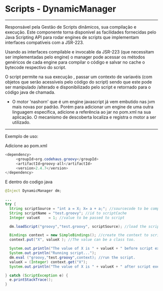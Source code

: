 # Scripts - DynamicManager

---

Responsável pela Gestão de Scripts dinâmicos, sua compilação e execução. Este  componente  torna disponivel as facilidades fornecidas pelo Java Scripting API para rodar engines de scripts que implementam interfaces compatíveis com a JSR-223.

Usando as  interfaces compilable e invocable da ​​JSR-223 \(que necessitam ser implementadas pelo engine\) o manager pode acessar os métodos genéricos de cada engine para compilar o código e salvar no cache o bytecode respectivo do script.

O script permite na sua execução ,  passar um contexto de variavéis \(com objetos que serão acessíveis pelo  código do script\) sendo que este pode ser manipulado /alterado e disponibilizado pelo script e retornado para o código java de chamada.

* O motor 'nashorn' que é um engine javascript já vem embutido nas jvm mais novas por padrão. Porém para adicionar um engine de uma outra linguagem específica, adicione a referência ao jar no pom.xml na sua aplicação. O mecanismo de descoberta localiza e registra o motor a ser utilizado.

---

Exemplo de uso:

Adicione ao pom.xml

```java
<dependency>
     <groupId>org.codehaus.groovy</groupId>
     <artifactId>groovy-all</artifactId>
     <version>2.4.7</version>
</dependency>
```
E dentro do codigo java

```java
@Inject DynamicManager dm;

...
try {                                  
  String scriptSource = "int a = X; X= a + a;"; //sourcecode to be compiled .  
  String scriptName = "test.groovy"; //id to scriptCache
  Integer valueX    = 1; //value to be passed to script

  dm.loadScript("groovy","test.groovy", scriptSource); //load the script into dynamicManager cache.   

  Bindings context = new SimpleBindings(); //create the context to script where 'X' is a key in script to a dynamic variable.                                                                  
  context.put("X", valueX ); //The value can be a class too.    

  System.out.println("The value of X is " + valueX + " before script execution.");
  System.out.println("Running script...");
  dm.eval ("groovy,"test.groovy",context); //run the script.        
  valueX = (Integer) context.get("X");                  
  System.out.println("The value of X is " + valueX + " after script execution.");

} catch (ScriptException e) {
  e.printStackTrace();
}
```



